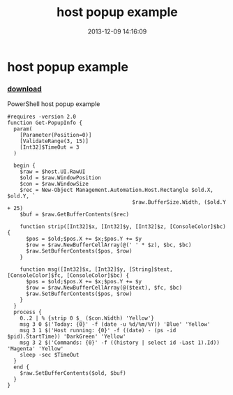 ﻿---
pid:            4677
poster:         greg zakharov
title:          host popup example
date:           2013-12-09 14:16:09
format:         posh
parent:         0
parent:         0

---

# host popup example

### [download](4677.ps1)

PowerShell host popup example

```posh
#requires -version 2.0
function Get-PopupInfo {
  param(
    [Parameter(Position=0)]
    [ValidateRange(3, 15)]
    [Int32]$TimeOut = 3
  )
  
  begin {
    $raw = $host.UI.RawUI
    $old = $raw.WindowPosition
    $con = $raw.WindowSize
    $rec = New-Object Management.Automation.Host.Rectangle $old.X, $old.Y, `
                                        $raw.BufferSize.Width, ($old.Y + 25)
    $buf = $raw.GetBufferContents($rec)
    
    function strip([Int32]$x, [Int32]$y, [Int32]$z, [ConsoleColor]$bc) {
      $pos = $old;$pos.X += $x;$pos.Y += $y
      $row = $raw.NewBufferCellArray(@(' ' * $z), $bc, $bc)
      $raw.SetBufferContents($pos, $row)
    }
    
    function msg([Int32]$x, [Int32]$y, [String]$text, [ConsoleColor]$fc, [ConsoleColor]$bc) {
      $pos = $old;$pos.X += $x;$pos.Y += $y
      $row = $raw.NewBufferCellArray(@($text), $fc, $bc)
      $raw.SetBufferContents($pos, $row)
    }
  }
  process {
    0..2 | % {strip 0 $_ ($con.Width) 'Yellow'}
    msg 3 0 $('Today: {0}' -f (date -u %d/%m/%Y)) 'Blue' 'Yellow'
    msg 3 1 $('Host running: {0}' -f ((date) - (ps -id $pid).StartTime)) 'DarkGreen' 'Yellow'
    msg 3 2 $('Commands: {0}' -f ((history | select id -Last 1).Id)) 'Magenta' 'Yellow'
    sleep -sec $TimeOut
  }
  end {
    $raw.SetBufferContents($old, $buf)
  }
}
```

